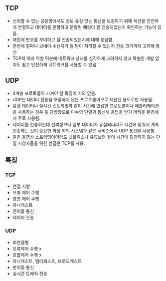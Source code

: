 ## TCP
- 신뢰할 수 없는 공용망에서도 정보 유실 없는 통신을 보장하기 위해 세션을 안전하게 연결하고 데이터를 분할하고 분할된 패킷이 잘 전송되었는지 확인하는 기능이 있음.
- 패킷에 번호를 부여하고 잘 전송되었는지에 대해 응답함.
- 한번에 얼마나 보내야 수신지가 잘 받아  처리할 수 있는지 전송 크기까지 고려해 통신
- TCP의 여러 역할 덕분에 네트워크 상태를 심각하게 고려하지 않고 특별한 개발 없이도 쉽고 안전하게 네트워크를 사용할 수 있음.

## UDP
- 4계층 프로토콜이 가져야 할 특징이 거의 없음.
- UDP는 데이터 전송을 보장하지 않는 프로토콜이므로 제한된 용도로만 사용됨.
- 음성 데이터나 실시간 스트리밍과 같이 시간에 민감한 프로토콜이나 애플리케이션을 사용하는 경우 등 단방향으로 다수의 단말과 통신해 응답을 받기 어려운 환경에서 주로 사용됨.
- 데이터를 전송하는데 신뢰성보다 일부 데이터가 유실되더라도 시간에 맞춰서 계속 전송하는 것이 중요한 화상 회의 시스템과 같은 서비스에서 UDP 통신을 사용함.
- 같은 동영상 스트리밍이더라도 넷플릭스나 유튜브와 같이 시간에 민감하지 않는 단일 시청자들을 위한 연결은 TCP를 사용.

## 특징
### TCP
- 연결 지향
- 오류 제어 수행
- 흐름 제어 수행
- 유니캐스트
- 전이중 통신
- 데이터 전송

### UDP
- 비연결형
- 오류제어 수행 x
- 흐름제어 수행 x
- 유니캐스트, 멀티캐스트, 브로드캐스트
- 반이중 통신
- 실시간 트래픽 전송
